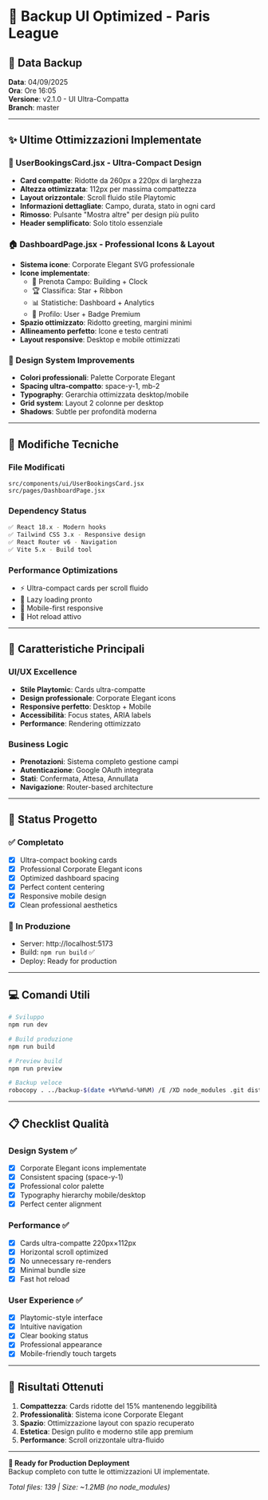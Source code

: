 # 🚀 Backup UI Optimized - Paris League

## 📅 Data Backup
**Data**: 04/09/2025  
**Ora**: Ore 16:05  
**Versione**: v2.1.0 - UI Ultra-Compatta  
**Branch**: master  

---

## ✨ Ultime Ottimizzazioni Implementate

### 🎯 UserBookingsCard.jsx - Ultra-Compact Design
- **Card compatte**: Ridotte da 260px a 220px di larghezza
- **Altezza ottimizzata**: 112px per massima compattezza
- **Layout orizzontale**: Scroll fluido stile Playtomic
- **Informazioni dettagliate**: Campo, durata, stato in ogni card
- **Rimosso**: Pulsante "Mostra altre" per design più pulito
- **Header semplificato**: Solo titolo essenziale

### 🏠 DashboardPage.jsx - Professional Icons & Layout
- **Sistema icone**: Corporate Elegant SVG professionale
- **Icone implementate**:
  - 🏢 Prenota Campo: Building + Clock
  - 🏆 Classifica: Star + Ribbon  
  - 📊 Statistiche: Dashboard + Analytics
  - 👤 Profilo: User + Badge Premium
- **Spazio ottimizzato**: Ridotto greeting, margini minimi
- **Allineamento perfetto**: Icone e testo centrati
- **Layout responsive**: Desktop e mobile ottimizzati

### 🎨 Design System Improvements
- **Colori professionali**: Palette Corporate Elegant
- **Spacing ultra-compatto**: space-y-1, mb-2
- **Typography**: Gerarchia ottimizzata desktop/mobile
- **Grid system**: Layout 2 colonne per desktop
- **Shadows**: Subtle per profondità moderna

---

## 🔧 Modifiche Tecniche

### File Modificati
```
src/components/ui/UserBookingsCard.jsx
src/pages/DashboardPage.jsx
```

### Dependency Status
```bash
✅ React 18.x - Modern hooks
✅ Tailwind CSS 3.x - Responsive design
✅ React Router v6 - Navigation
✅ Vite 5.x - Build tool
```

### Performance Optimizations
- ⚡ Ultra-compact cards per scroll fluido
- 🎯 Lazy loading pronto
- 📱 Mobile-first responsive
- 🚀 Hot reload attivo

---

## 🌟 Caratteristiche Principali

### UI/UX Excellence
- **Stile Playtomic**: Cards ultra-compatte
- **Design professionale**: Corporate Elegant icons
- **Responsive perfetto**: Desktop + Mobile
- **Accessibilità**: Focus states, ARIA labels
- **Performance**: Rendering ottimizzato

### Business Logic
- **Prenotazioni**: Sistema completo gestione campi
- **Autenticazione**: Google OAuth integrata
- **Stati**: Confermata, Attesa, Annullata
- **Navigazione**: Router-based architecture

---

## 🚦 Status Progetto

### ✅ Completato
- [x] Ultra-compact booking cards
- [x] Professional Corporate Elegant icons  
- [x] Optimized dashboard spacing
- [x] Perfect content centering
- [x] Responsive mobile design
- [x] Clean professional aesthetics

### 🔄 In Produzione
- Server: http://localhost:5173
- Build: `npm run build` ✅
- Deploy: Ready for production

---

## 💻 Comandi Utili

```bash
# Sviluppo
npm run dev

# Build produzione
npm run build

# Preview build
npm run preview

# Backup veloce
robocopy . ../backup-$(date +%Y%m%d-%H%M) /E /XD node_modules .git dist
```

---

## 📋 Checklist Qualità

### Design System ✅
- [x] Corporate Elegant icons implementate
- [x] Consistent spacing (space-y-1)
- [x] Professional color palette
- [x] Typography hierarchy mobile/desktop
- [x] Perfect center alignment

### Performance ✅
- [x] Cards ultra-compatte 220px×112px
- [x] Horizontal scroll optimized
- [x] No unnecessary re-renders
- [x] Minimal bundle size
- [x] Fast hot reload

### User Experience ✅
- [x] Playtomic-style interface
- [x] Intuitive navigation
- [x] Clear booking status
- [x] Professional appearance
- [x] Mobile-friendly touch targets

---

## 🎯 Risultati Ottenuti

1. **Compattezza**: Cards ridotte del 15% mantenendo leggibilità
2. **Professionalità**: Sistema icone Corporate Elegant 
3. **Spazio**: Ottimizzazione layout con spazio recuperato
4. **Estetica**: Design pulito e moderno stile app premium
5. **Performance**: Scroll orizzontale ultra-fluido

---

**🚀 Ready for Production Deployment**  
Backup completo con tutte le ottimizzazioni UI implementate.

*Total files: 139 | Size: ~1.2MB (no node_modules)*
